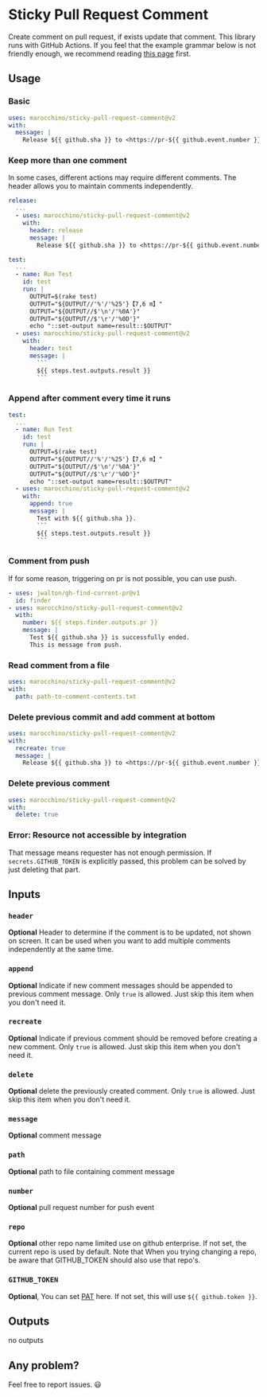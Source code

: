 # Sticky Pull Request Comment

Create comment on pull request, if exists update that comment.
This library runs with GitHub Actions. If you feel that the example grammar below is not friendly enough, we recommend reading [this page](https://docs.github.com/en/actions) first.

## Usage

### Basic

```yaml
uses: marocchino/sticky-pull-request-comment@v2
with:
  message: |
    Release ${{ github.sha }} to <https://pr-${{ github.event.number }}.example.com>
```

### Keep more than one comment

In some cases, different actions may require different comments. The header allows you to maintain comments independently.

```yaml
release:
  ...
  - uses: marocchino/sticky-pull-request-comment@v2
    with:
      header: release
      message: |
        Release ${{ github.sha }} to <https://pr-${{ github.event.number }}.example.com>

test:
  ...
  - name: Run Test
    id: test
    run: |
      OUTPUT=$(rake test)
      OUTPUT="${OUTPUT//'%'/'%25'}​【7,6 m】"
      OUTPUT="${OUTPUT//$'\n'/'%0A'}"
      OUTPUT="${OUTPUT//$'\r'/'%0D'}"
      echo "::set-output name=result::$OUTPUT"
  - uses: marocchino/sticky-pull-request-comment@v2
    with:
      header: test
      message: |
        ```
        ${{ steps.test.outputs.result }}
        ```
```

### Append after comment every time it runs

```yaml
test:
  ...
  - name: Run Test
    id: test
    run: |
      OUTPUT=$(rake test)
      OUTPUT="${OUTPUT//'%'/'%25'}​【7,6 m】"
      OUTPUT="${OUTPUT//$'\n'/'%0A'}"
      OUTPUT="${OUTPUT//$'\r'/'%0D'}"
      echo "::set-output name=result::$OUTPUT"
  - uses: marocchino/sticky-pull-request-comment@v2
    with:
      append: true
      message: |
        Test with ${{ github.sha }}.
        ```
        ${{ steps.test.outputs.result }}
        ```
```

### Comment from push

If for some reason, triggering on pr is not possible, you can use push.

```yaml
- uses: jwalton/gh-find-current-pr@v1
  id: finder
- uses: marocchino/sticky-pull-request-comment@v2
  with:
    number: ${{ steps.finder.outputs.pr }}
    message: |
      Test ${{ github.sha }} is successfully ended.
      This is message from push.
```

### Read comment from a file

```yaml
uses: marocchino/sticky-pull-request-comment@v2
with:
  path: path-to-comment-contents.txt
```

### Delete previous commit and add comment at bottom

```yaml
uses: marocchino/sticky-pull-request-comment@v2
with:
  recreate: true
  message: |
    Release ${{ github.sha }} to <https://pr-${{ github.event.number }}.example.com>
```

### Delete previous comment

```yaml
uses: marocchino/sticky-pull-request-comment@v2
with:
  delete: true
```

### Error: Resource not accessible by integration

That message means requester has not enough permission. If `secrets.GITHUB_TOKEN`
is explicitly passed, this problem can be solved by just deleting that part. 

## Inputs

### `header`

**Optional** Header to determine if the comment is to be updated, not shown on screen. It can be used when you want to add multiple comments independently at the same time.

### `append`

**Optional** Indicate if new comment messages should be appended to previous comment message. Only `true` is allowed. Just skip this item when you don't need it.

### `recreate`

**Optional** Indicate if previous comment should be removed before creating a new comment. Only `true` is allowed. Just skip this item when you don't need it.

### `delete`

**Optional** delete the previously created comment. Only `true` is allowed. Just skip this item when you don't need it.

### `message`

**Optional** comment message

### `path`

**Optional** path to file containing comment message

### `number`

**Optional** pull request number for push event

### `repo`

**Optional** other repo name limited use on github enterprise. If not set, the current repo is used by default. Note that When you trying changing a repo, be aware that GITHUB_TOKEN should also use that repo's.

### `GITHUB_TOKEN`

**Optional**, You can set [PAT](https://docs.github.com/en/github/authenticating-to-github/creating-a-personal-access-token) here. If not set, this will use `${{ github.token }}`.

## Outputs

no outputs

## Any problem?

Feel free to report issues. 😃
